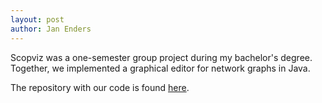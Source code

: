 ```yaml
---
layout: post
author: Jan Enders
---
```


Scopviz was a one-semester group project during my bachelor's degree.
Together, we implemented a graphical editor for network graphs in Java.

The repository with our code is found [here](https://github.com/Aldurethar/scopviz).
